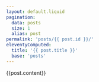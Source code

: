 ```yaml
---
layout: default.liquid
pagination:
  data: posts
  size: 1
  alias: post
permalink: 'posts/{{ post.id }}/'
eleventyComputed:
  title: '{{ post.title }}'
  base: 'posts'
---
```


{{post.content}}
